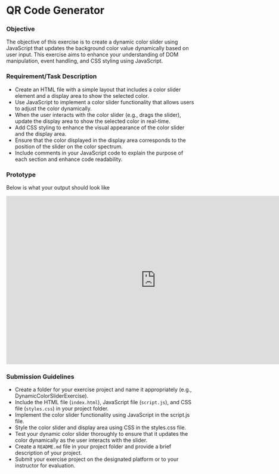 # QR Code Generator

### Objective
The objective of this exercise is to create a dynamic color slider using JavaScript that updates the background color value dynamically based on user input. This exercise aims to enhance your understanding of DOM manipulation, event handling, and CSS styling using JavaScript.

### Requirement/Task Description
- Create an HTML file with a simple layout that includes a color slider element and a display area to show the selected color.
- Use JavaScript to implement a color slider functionality that allows users to adjust the color dynamically.
- When the user interacts with the color slider (e.g., drags the slider), update the display area to show the selected color in real-time.
- Add CSS styling to enhance the visual appearance of the color slider and the display area.
- Ensure that the color displayed in the display area corresponds to the position of the slider on the color spectrum.
- Include comments in your JavaScript code to explain the purpose of each section and enhance code readability.

### Prototype
Below is what your output should look like
<iframe style="border: 1px solid rgba(0, 0, 0, 0.1);" width="800" height="450" src="https://www.figma.com/embed?embed_host=share&url=https%3A%2F%2Fwww.figma.com%2Fproto%2Fjy3IlTj4THV4QE9hxGTVWD%2FCodehub-Tech-Web-Components%3Fnode-id%3D1303-6844%26t%3DJvIFfoOtVm4WA4uQ-1%26scaling%3Dmin-zoom%26content-scaling%3Dfixed%26page-id%3D1303%253A6843%26starting-point-node-id%3D1303%253A6844" allowfullscreen></iframe>


### Submission Guidelines
- Create a folder for your exercise project and name it appropriately (e.g., DynamicColorSliderExercise).
- Include the HTML file (`index.html`), JavaScript file (`script.js`), and CSS file (`styles.css`) in your project folder.
- Implement the color slider functionality using JavaScript in the script.js file.
- Style the color slider and display area using CSS in the styles.css file.
- Test your dynamic color slider thoroughly to ensure that it updates the color dynamically as the user interacts with the slider.
- Create a `README.md` file in your project folder and provide a brief description of your project.
- Submit your exercise project on the designated platform or to your instructor for evaluation.